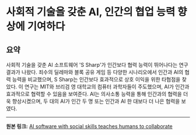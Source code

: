 # 사회적 기술을 갖춘 AI, 인간의 협업 능력 향상에 기여하다

## 요약
사회적 기술을 갖춘 AI 소프트웨어 'S Sharp'가 인간보다 협력 능력이 뛰어나다는 연구 결과가 나왔다.  죄수의 딜레마와 블록 공유 게임 등 다양한 시나리오에서 인간과 AI의 협력 능력을 비교했으며, S Sharp는 인간보다 효과적으로 상호 이익을 위한 타협점을 찾았다.  이 연구는 MIT와 브리검 영 대학교의 컴퓨터 과학자들이 주도했으며,  AI가 인간과 효과적으로 협력할 수 있음을 보여준다.  AI는 의사소통 능력을 통해 인간과의 협력을 더욱 향상시켰으며,  두 대의 AI가 인간 두 명 또는 인간과 AI 한 대보다 더 나은 협력을 보였다.

---

**원본 링크:** [AI software with social skills teaches humans to collaborate](https://www.thekurzweillibrary.com/ai-software-with-social-skills-teaches-humans-to-collaborate)
